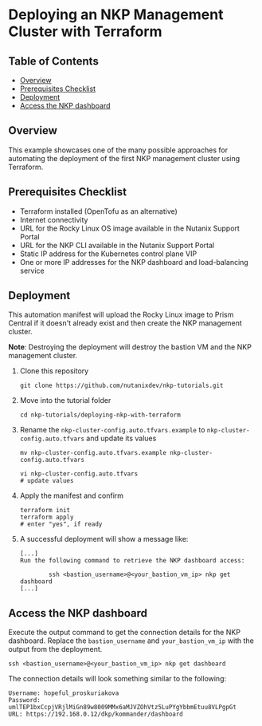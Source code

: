 <!-- omit in toc -->
# Deploying an NKP Management Cluster with Terraform

<!-- omit in toc -->
## Table of Contents
- [Overview](#overview)
- [Prerequisites Checklist](#prerequisites-checklist)
- [Deployment](#deployment)
- [Access the NKP dashboard](#access-the-nkp-dashboard)

## Overview

This example showcases one of the many possible approaches for automating the deployment of the first NKP management cluster using Terraform.

## Prerequisites Checklist

- Terraform installed (OpenTofu as an alternative)
- Internet connectivity
- URL for the Rocky Linux OS image available in the Nutanix Support Portal
- URL for the NKP CLI available in the Nutanix Support Portal
- Static IP address for the Kubernetes control plane VIP
- One or more IP addresses for the NKP dashboard and load-balancing service

## Deployment

This automation manifest will upload the Rocky Linux image to Prism Central if it doesn't already exist and then create the NKP management cluster.

**Note**: Destroying the deployment will destroy the bastion VM and the NKP management cluster.

1. Clone this repository

    ```console
    git clone https://github.com/nutanixdev/nkp-tutorials.git
    ```

2. Move into the tutorial folder

    ```console
    cd nkp-tutorials/deploying-nkp-with-terraform
    ```

4. Rename the `nkp-cluster-config.auto.tfvars.example` to `nkp-cluster-config.auto.tfvars` and update its values

    ```console
    mv nkp-cluster-config.auto.tfvars.example nkp-cluster-config.auto.tfvars

    vi nkp-cluster-config.auto.tfvars
    # update values
    ```

5. Apply the manifest and confirm

    ```console
    terraform init
    terraform apply
    # enter "yes", if ready
    ```

6. A successful deployment will show a message like:

    ```console
    [...]
    Run the following command to retrieve the NKP dashboard access:

            ssh <bastion_username>@<your_bastion_vm_ip> nkp get dashboard
    [...]
    ```

## Access the NKP dashboard

Execute the output command to get the connection details for the NKP dashboard. Replace the `bastion_username` and `your_bastion_vm_ip` with the output from the deployment.

```console
ssh <bastion_username>@<your_bastion_vm_ip> nkp get dashboard
```

The connection details will look something similar to the following:

```console
Username: hopeful_proskuriakova
Password: umlTEP1bxCcpjVRjlMiGn89w8009MMx6aMJVZOhVtz5LuPYgYbbmEtuu8VLPgpGt
URL: https://192.168.0.12/dkp/kommander/dashboard
```

